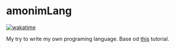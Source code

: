 # amonimLang
[![wakatime](https://wakatime.com/badge/github/jaanonim/anonimLang.svg)](https://wakatime.com/badge/github/jaanonim/anonimLang)

My try to write my own programing language. Base od [this](https://youtu.be/Eythq9848Fg) tutorial.
